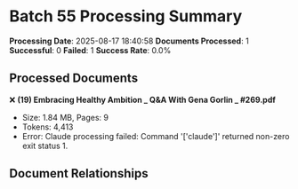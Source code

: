 # Batch 55 Processing Summary

**Processing Date**: 2025-08-17 18:40:58
**Documents Processed**: 1
**Successful**: 0
**Failed**: 1
**Success Rate**: 0.0%

## Processed Documents

❌ **(19) Embracing Healthy Ambition _ Q&A With Gena Gorlin _ #269.pdf**
   - Size: 1.84 MB, Pages: 9
   - Tokens: 4,413
   - Error: Claude processing failed: Command '['claude']' returned non-zero exit status 1.

## Document Relationships
